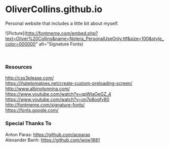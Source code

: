 # OliverCollins.github.io

Personal website that includes a little bit about myself. <br />

![Picture](http://fontmeme.com/embed.php?text=Oliver%20Collins&name=Notera_PersonalUseOnly.ttf&size=100&style_color=000000" alt="Signature Fonts)

<br />

### Resources

http://css3please.com/ <br />
https://ihatetomatoes.net/create-custom-preloading-screen/ <br />
http://www.albinotonnina.com/ <br />
https://www.youtube.com/watch?v=qpWlaOeGZ_4 <br />
https://www.youtube.com/watch?v=on7p8oqfv80 <br />
http://fontmeme.com/signature-fonts/ <br />
https://fonts.google.com/

### Special Thanks To

Anton Paras: https://github.com/acparas <br />
Alexander Banh: https://github.com/wow1881
